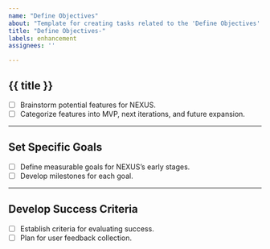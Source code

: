 ```yaml
---
name: "Define Objectives"
about: "Template for creating tasks related to the 'Define Objectives' subphase"
title: "Define Objectives-"
labels: enhancement
assignees: ''

---
```


## {{ title }}

- [ ] Brainstorm potential features for NEXUS.
- [ ] Categorize features into MVP, next iterations, and future expansion.

---

## Set Specific Goals

- [ ] Define measurable goals for NEXUS’s early stages.
- [ ] Develop milestones for each goal.

---

## Develop Success Criteria

- [ ] Establish criteria for evaluating success.
- [ ] Plan for user feedback collection.
